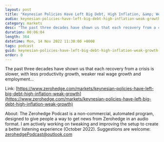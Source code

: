 ```yaml
---
layout: post
title: "Keynesian Policies Have Left Big Debt, High Inflation, &amp; Weak Growth"
audio: keynesian-policies-have-left-big-debt-high-inflation-weak-growth-0
category: markets
desc: "The past three decades have shown us that each recovery from a crisis is slower, with less productivity growth, weaker real wage growth and employment..."
duration: 00:06:04
length: 364
datetime: Mon, 14 Nov 2022 11:30:00 +0000
tags: podcast
guid: keynesian-policies-have-left-big-debt-high-inflation-weak-growth-0
order: 0
---
```

The past three decades have shown us that each recovery from a crisis is slower, with less productivity growth, weaker real wage growth and employment...

Link: [https://www.zerohedge.com/markets/keynesian-policies-have-left-big-debt-high-inflation-weak-growth](https://www.zerohedge.com/markets/keynesian-policies-have-left-big-debt-high-inflation-weak-growth)

About: The Zerohedge Podcast is a non-commercial, automated program, designed to give people a way to get news from Zerohedge in an audio format.  I am actively working on tweaking and improving the setup to create a better listening experience (October 2022).  Suggestions are welcome: [zerohedgePodcast@outlook.com](mailto:zerohedgePodcast@outlook.com)
